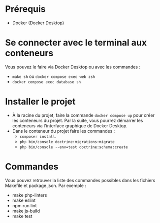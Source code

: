 # Prérequis

- Docker (Docker Desktop)

# Se connecter avec le terminal aux conteneurs

Vous pouvez le faire via Docker Desktop ou avec les commandes :
- `make sh` ou `docker compose exec web zsh`
- `docker compose exec database sh`

# Installer le projet

- À la racine du projet, faire la commande `docker compose up` pour créer les conteneurs du projet. Par la suite, vous pourrez démarrer les conteneurs via l'interface graphique de Docker Desktop.
- Dans le conteneur du projet faire les commandes :
    - `composer install`.
    - `php bin/console doctrine:migrations:migrate`
    - `php bin/console --env=test doctrine:schema:create`

# Commandes

Vous pouvez retrouver la liste des commandes possibles dans les fichiers Makefile et package.json. Par exemple :

- make php-linters
- make eslint
- npm run lint
- make js-build
- make test
